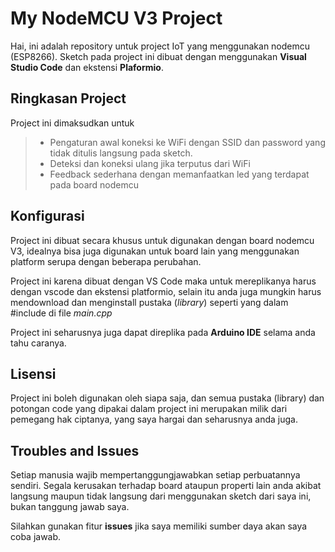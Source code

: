 # My NodeMCU V3 Project

Hai, ini adalah repository untuk project IoT yang menggunakan nodemcu (ESP8266). Sketch pada project ini dibuat dengan menggunakan **Visual Studio Code** dan ekstensi **Plaformio**.

## Ringkasan Project
Project ini dimaksudkan untuk
> * Pengaturan awal koneksi ke WiFi dengan SSID dan password yang tidak ditulis langsung pada sketch.
> * Deteksi dan koneksi ulang jika terputus dari WiFi
> * Feedback sederhana dengan memanfaatkan led yang terdapat pada board nodemcu

## Konfigurasi
Project ini dibuat secara khusus untuk digunakan dengan board nodemcu V3, idealnya bisa juga digunakan untuk board lain yang menggunakan platform serupa dengan beberapa perubahan.

Project ini karena dibuat dengan VS Code maka untuk mereplikanya harus dengan vscode dan ekstensi platformio, selain itu anda juga mungkin harus mendownload dan menginstall pustaka (_library_) seperti yang dalam #include di file _main.cpp_

Project ini seharusnya juga dapat direplika pada **Arduino IDE** selama anda tahu caranya.

## Lisensi
Project ini boleh digunakan oleh siapa saja, dan semua pustaka (library) dan potongan code yang dipakai dalam project ini merupakan milik dari pemegang hak ciptanya, yang saya hargai dan seharusnya anda juga.

## Troubles and Issues
Setiap manusia wajib mempertanggungjawabkan setiap perbuatannya sendiri. Segala kerusakan terhadap board ataupun properti lain anda akibat langsung maupun tidak langsung dari menggunakan sketch dari saya ini, bukan tanggung jawab saya.

Silahkan gunakan fitur **issues** jika saya memiliki sumber daya akan saya coba jawab.